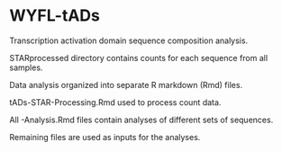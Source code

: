 # WYFL-tADs
Transcription activation domain sequence composition analysis.

STARprocessed directory contains counts for each sequence from all samples.

Data analysis organized into separate R markdown (Rmd) files.

tADs-STAR-Processing.Rmd used to process count data.

All -Analysis.Rmd files contain analyses of different sets of sequences.

Remaining files are used as inputs for the analyses.
